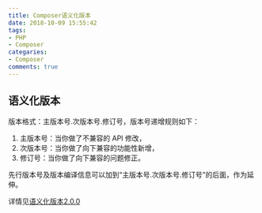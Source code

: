 ```yaml
---
title: Composer语义化版本
date: 2018-10-09 15:55:42
tags:
- PHP
- Composer
categaries:
- Composer
comments: true
---
```


## 语义化版本

版本格式：主版本号.次版本号.修订号，版本号递增规则如下：
<!-- more -->
1. 主版本号：当你做了不兼容的 API 修改，
2. 次版本号：当你做了向下兼容的功能性新增，
3. 修订号：当你做了向下兼容的问题修正。

先行版本号及版本编译信息可以加到“主版本号.次版本号.修订号”的后面，作为延伸。

详情见[语义化版本2.0.0](https://semver.org/lang/zh-CN/)

##
